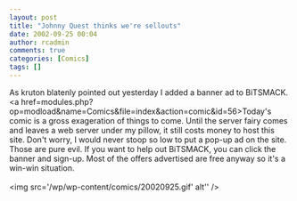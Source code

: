 ```yaml
---
layout: post
title: "Johnny Quest thinks we're sellouts"
date: 2002-09-25 00:04
author: rcadmin
comments: true
categories: [Comics]
tags: []
---
```

As kruton blatenly pointed out yesterday I added a banner ad to BiTSMACK. <a href=modules.php?op=modload&name=Comics&file=index&action=comic&id=56>Today's comic</a> is a gross exageration of things to come. Until the server fairy comes and leaves a web server under my pillow, it still costs money to host this site. Don't worry, I would never stoop so low to put a pop-up ad on the site. Those are pure evil. If you want to help out BiTSMACK, you can click the banner and sign-up. Most of the offers advertised are free anyway so it's a win-win situation.<br /><br /><!--more--><img src='/wp/wp-content/comics/20020925.gif' alt'' />
